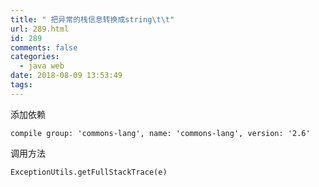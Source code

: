```yaml
---
title: " 把异常的栈信息转换成string\t\t"
url: 289.html
id: 289
comments: false
categories:
  - java web
date: 2018-08-09 13:53:49
tags:
---
```


添加依赖

    compile group: 'commons-lang', name: 'commons-lang', version: '2.6'
    

调用方法

    ExceptionUtils.getFullStackTrace(e)